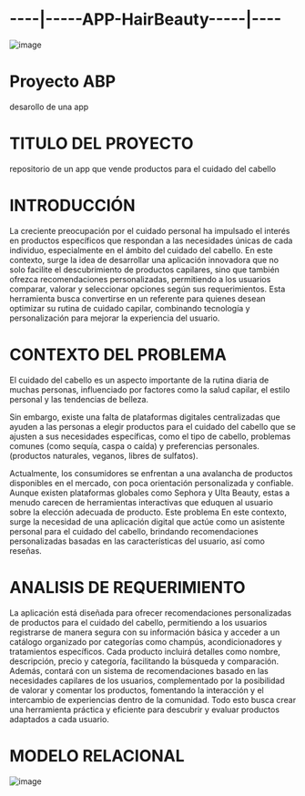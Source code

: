 # ----|-----APP-HairBeauty-----|----
![image](https://github.com/user-attachments/assets/0c84b0ff-beb2-4973-af49-197b51f9af76)

# Proyecto ABP
desarollo de una app

# TITULO DEL PROYECTO
repositorio de un app que vende productos para el cuidado del cabello


# INTRODUCCIÓN
La creciente preocupación por el cuidado personal ha impulsado el interés en productos específicos que respondan a las necesidades únicas de cada individuo, especialmente en el ámbito del cuidado del cabello. En este contexto, surge la idea de desarrollar una aplicación innovadora que no solo facilite el descubrimiento de productos capilares, sino que también ofrezca recomendaciones personalizadas, permitiendo a los usuarios comparar, valorar y seleccionar opciones según sus requerimientos. Esta herramienta busca convertirse en un referente para quienes desean optimizar su rutina de cuidado capilar, combinando tecnología y personalización para mejorar la experiencia del usuario.

# CONTEXTO DEL PROBLEMA
El cuidado del cabello es un aspecto importante de la rutina diaria de muchas personas, influenciado por factores como la salud capilar, el estilo personal y las tendencias de belleza. 

Sin embargo, existe una falta de plataformas digitales centralizadas que ayuden a las personas a elegir productos para el cuidado del cabello que se ajusten a sus necesidades específicas, como el tipo de cabello, problemas comunes (como sequía, caspa o caída) y preferencias personales. (productos naturales, veganos, libres de sulfatos).

Actualmente, los consumidores se enfrentan a una avalancha de productos disponibles en el mercado, con poca orientación personalizada y confiable. Aunque existen plataformas globales como Sephora y Ulta Beauty, estas a menudo carecen de herramientas interactivas que eduquen al usuario sobre la elección adecuada de producto.
Este problema
En este contexto, surge la necesidad de una aplicación digital que actúe como un asistente personal para el cuidado del cabello, brindando recomendaciones personalizadas basadas en las características del usuario, así como reseñas.

# ANALISIS DE REQUERIMIENTO
La aplicación está diseñada para ofrecer recomendaciones personalizadas de productos para el cuidado del cabello, permitiendo a los usuarios registrarse de manera segura con su información básica y acceder a un catálogo organizado por categorías como champús, acondicionadores y tratamientos específicos. Cada producto incluirá detalles como nombre, descripción, precio y categoría, facilitando la búsqueda y comparación. Además, contará con un sistema de recomendaciones basado en las necesidades capilares de los usuarios, complementado por la posibilidad de valorar y comentar los productos, fomentando la interacción y el intercambio de experiencias dentro de la comunidad. Todo esto busca crear una herramienta práctica y eficiente para descubrir y evaluar productos adaptados a cada usuario.

# MODELO RELACIONAL
![image](https://github.com/user-attachments/assets/bfba3634-780f-4fff-b356-52cc39afb203)
